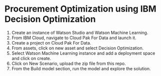 # Procurement Optimization using IBM Decision Optimization

1. Create an instance of Watson Studio and Watson Machine Learning. 
2. From IBM Cloud, navigate to Cloud Pak For Data and launch it. 
3. Create a project on Cloud Pak For Data. 
4. From assets, click on new asset and select Decision Optimization. 
5. Select Watson Machine Learning instance and add a deployment space and click on create. 
6. Click on New Scenario, upload the zip file from this repo. 
7. From the Build model section, run the model and explore the solution. 

